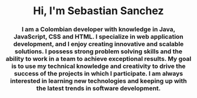 <div id="header" align="center">
        <h1 align="center">Hi, I'm Sebastian Sanchez</h1>
        <h3 align="center">I am a Colombian developer with knowledge in Java,
        JavaScript, CSS and HTML. I specialize in web application development,
        and I enjoy creating innovative and scalable solutions. I possess strong
        problem solving skills and the ability to work in a team to achieve exceptional 
        results. My goal is to use my technical knowledge and creativity to drive the 
        success of the projects in which I participate. I am always interested in learning
        new technologies and keeping up with the latest trends in software development.
        ​</h3>
</div>
